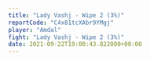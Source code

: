 ```yaml
---
title: "Lady Vashj - Wipe 2 (3%)"
reportCode: "C4x81tcXAbr9YMgj"
player: "Amdal"
fight: "Lady Vashj - Wipe 2 (3%)"
date: 2021-09-22T19:00:43.822000+00:00
---
```

